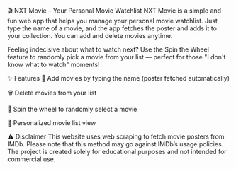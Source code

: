 🎬 NXT Movie – Your Personal Movie Watchlist
NXT Movie is a simple and fun web app that helps you manage your personal movie watchlist. Just type the name of a movie, and the app fetches the poster and adds it to your collection. You can add and delete movies anytime.

Feeling indecisive about what to watch next? Use the Spin the Wheel feature to randomly pick a movie from your list — perfect for those "I don't know what to watch" moments!

✨ Features
🎥 Add movies by typing the name (poster fetched automatically)

🗑️ Delete movies from your list

🎡 Spin the wheel to randomly select a movie

📃 Personalized movie list view

⚠️ Disclaimer
This website uses web scraping to fetch movie posters from IMDb. Please note that this method may go against IMDb’s usage policies. The project is created solely for educational purposes and not intended for commercial use.







